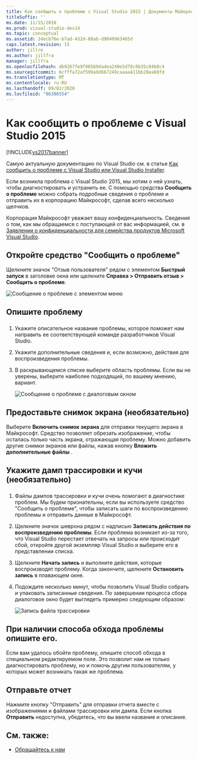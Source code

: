 ```yaml
---
title: Как сообщить о проблеме с Visual Studio 2015 | Документы Майкрософт
titleSuffix: ''
ms.date: 11/15/2016
ms.prod: visual-studio-dev14
ms.topic: conceptual
ms.assetid: 24ecb76e-b7ad-432d-88ab-d9849963465d
caps.latest.revision: 15
author: jillre
ms.author: jillfra
manager: jillfra
ms.openlocfilehash: db9267fe9f06569dadea240e5d78c8b35c84b8c4
ms.sourcegitcommit: 6cfffa72af599a9d667249caaaa411bb28ea69fd
ms.translationtype: MT
ms.contentlocale: ru-RU
ms.lasthandoff: 09/02/2020
ms.locfileid: "86386554"
---
```

# <a name="how-to-report-a-problem-with-visual-studio-2015"></a>Как сообщить о проблеме с Visual Studio 2015
[!INCLUDE[vs2017banner](../includes/vs2017banner.md)]

Самую актуальную документацию по Visual Studio см. в статье [Как сообщить о проблеме с Visual Studio или Visual Studio Installer](/visualstudio/ide/how-to-report-a-problem-with-visual-studio).

Если возникла проблема с Visual Studio 2015, мы хотим о ней узнать, чтобы диагностировать и устранить ее.  С помощью средства **Сообщить о проблеме** можно собрать подробные сведения о проблеме и отправить их в корпорацию Майкрософт, сделав всего несколько щелчков.

Корпорация Майкрософт уважает вашу конфиденциальность. Сведения о том, как мы обращаемся с поступающей от вас информацией, см. в [Заявлении о конфиденциальности для семейства продуктов Microsoft Visual Studio](https://www.visualstudio.com/dn948229).

## <a name="open-the-report-a-problem-tool"></a>Откройте средство "Сообщить о проблеме"

Щелкните значок "Отзыв пользователя" рядом с элементом **Быстрый запуск** в заголовке окна или щелкните **Справка > Отправить отзыв > Сообщить о проблеме**.

![Сообщение о проблеме с элементом меню](../ide/media/report-a-problem-menu-item.png "Сообщение о проблеме с элементом меню")

## <a name="describe-the-problem"></a>Опишите проблему

### <a name="describe_the_problem"></a>

1. Укажите описательное название проблемы, которое поможет нам направить ее соответствующей команде разработчиков Visual Studio.

2. Укажите дополнительные сведения и, если возможно, действия для воспроизведения проблемы.

3. В раскрывающемся списке выберите область проблемы. Если вы не уверены, выберите наиболее подходящий, по вашему мнению, вариант.

   ![Сообщение о проблеме с диалоговым окном](../ide/media/report-a-problem-dialog.png "Сообщение о проблеме с диалоговым окном")

## <a name="provide-a-screenshot-optional"></a>Предоставьте снимок экрана (необязательно)

Выберите **Включить снимок экрана** для отправки текущего экрана в Майкрософт. Средство позволяет обрезать изображение, чтобы осталась только часть экрана, отражающая проблему. Можно добавить другие снимки экранов или файлы, нажав кнопку **Вложить дополнительные файлы** .

## <a name="provide-a-trace-and-heap-dump-optional"></a>Укажите дамп трассировки и кучи (необязательно)

### <a name="provide_a_trace_and_heap_dump"></a>

1. Файлы дампов трассировки и кучи очень помогают в диагностике проблем.   Мы будем признательны, если вы используете средство "Сообщить о проблеме", чтобы записать шаги по воспроизведению проблемы и отправить данные в Майкрософт.

2. Щелкните значок шеврона рядом с надписью **Записать действия по воспроизведению проблемы**. Если проблема возникает из-за того, что Visual Studio перестает отвечать на запросы или происходит сбой, откройте другой экземпляр Visual Studio и выберите его в представлении списка.

3. Щелкните **Начать запись** и выполните действия, которые воспроизводят проблему. Когда закончите, щелкните **Остановить запись** в плавающем окне.

4. Подождите несколько минут, чтобы позволить Visual Studio собрать и упаковать записанные сведения. По завершении процесса сбора диалоговое окно будет выглядеть примерно следующим образом:

     ![Запись файла трассировки](../ide/media/record-a-trace-file.png "Запись файла трассировки")

## <a name="describe-the-workaround-if-there-is-one"></a>При наличии способа обхода проблемы опишите его.

Если вам удалось обойти проблему, опишите способ обхода в специальном редактируемом поле. Это позволит нам не только диагностировать проблему, но и помочь другим пользователям, у которых может возникать такая же проблема.

## <a name="submit-the-report"></a>Отправьте отчет

Нажмите кнопку "Отправить" для отправки отчета вместе с изображениями и файлами трассировки или дампа. Если кнопка **Отправить** недоступна, убедитесь, что вы ввели название и описание.

## <a name="see-also"></a>См. также:

- [Обращайтесь к нам](../ide/talk-to-us.md)
